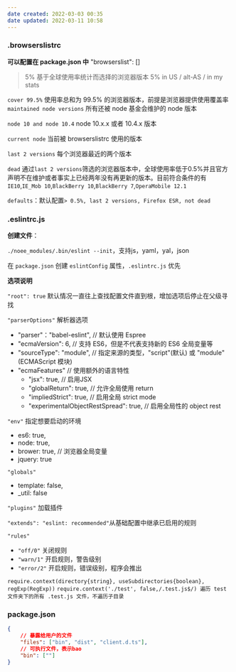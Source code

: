 ```yaml
---
date created: 2022-03-03 00:35
date updated: 2022-03-11 10:58
---
```


### .browserslistrc

**可以配置在 package.json 中** "browserslist": []

> 5% 基于全球使用率统计而选择的浏览器版本 5% in US / alt-AS / in my stats

`cover 99.5%` 使用率总和为 99.5% 的浏览器版本，前提是浏览器提供使用覆盖率
`maintained node versions` 所有还被 node 基金会维护的 node 版本

`node 10 and node 10.4` node 10.x.x 或者 10.4.x 版本

`current node` 当前被 browserslistrc 使用的版本

`last 2 versions` 每个浏览器最近的两个版本

`dead` 通过`last 2 versions`筛选的浏览器版本中，全球使用率低于0.5%并且官方声明不在维护或者事实上已经两年没有再更新的版本。目前符合条件的有 `IE10`,`IE_Mob 10`,`BlackBerry 10`,`BlackBerry 7`,`OperaMobile 12.1`

`defaults`：默认配置`> 0.5%, last 2 versions, Firefox ESR, not dead`

### .eslintrc.js

**创建文件**：

`./noee_modules/.bin/eslint --init`，支持js，yaml，yal，json

在 `package.json` 创建 `eslintConfig` 属性，`.eslintrc.js` 优先

**选项说明**

`"root": true` 默认情况一直往上查找配置文件直到根，增加选项后停止在父级寻找

`"parserOptions"` 解析器选项

- "parser"："babel-eslint", // 默认使用 Espree
- "ecmaVersion": 6, // 支持 ES6，但是不代表支持新的 ES6 全局变量等
- "sourceType": "module", // 指定来源的类型，"script"(默认) 或 "module"(ECMAScript 模块)
- "ecmaFeatures" // 使用额外的语言特性
	- "jsx": true, // 启用JSX
	- "globalReturn": true, // 允许全局使用 return
	- "impliedStrict": true, // 启用全局 strict mode
	- "experimentalObjectRestSpread": true, // 启用全局性的 object rest

`"env"` 指定想要启动的环境

- es6: true,
- node: true,
- brower: true, // 浏览器全局变量
- jquery: true

`"globals"`

- template: false,
- _util: false

`"plugins"` 加载插件

`"extends": "eslint: recommended"`从基础配置中继承已启用的规则

`"rules"`

- `"off/0"` 关闭规则
- `"warn/1"` 开启规则，警告级别
- `"error/2"` 开启规则，错误级别，程序会推出

`require.context(directory{string}, useSubdirectories{boolean}, regExp(RegExp))`
`require.context('./test', false,/.test.js$/) 遍历 test 文件夹下的所有 .test.js 文件，不遍历子目录`

### package.json

```json
{
	// 暴露给用户的文件
	"files": ["bin", "dist", "client.d.ts"],
	// 可执行文件，表示bao
	"bin": [""]
}
```
